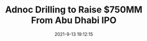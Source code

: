 ---
"title": "Adnoc Drilling to Raise $750MM From Abu Dhabi IPO"
"date": "2021-9-13 19:12:15"
"feed_name": "RIGZONE"
"feed_website": "http://www.rigzone.com/"
"feed_rss": "http://www.rigzone.com/news/rss/rigzone_latest.aspx"
"link": "https://www.rigzone.com/news/wire/adnoc_drilling_to_raise_750mm_from_abu_dhabi_ipo-13-sep-2021-166420-article/?rss=true"
"file": "_posts/2021-1-1-3e3d744ad179d5cdafe8e7e3f9db5397adf54ff4.md"
"accident": "0"
"drilling": "0"
"dead": "0"
"injured": "0"
---